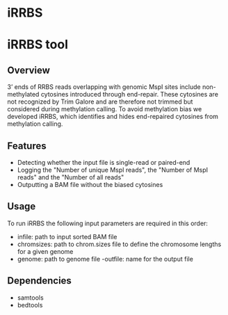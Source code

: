 # iRRBS
# iRRBS tool
## Overview
3’ ends of RRBS reads overlapping with genomic MspI sites include non-methylated cytosines introduced through end-repair. These cytosines are not recognized by Trim Galore and are therefore not trimmed but considered during methylation calling. To avoid methylation bias we developed iRRBS, which identifies and hides end-repaired cytosines from methylation calling.

## Features
- Detecting whether the input file is single-read or paired-end
- Logging the "Number of unique MspI reads", the "Number of MspI reads" and the "Number of all reads"
- Outputting a BAM file without the biased cytosines


## Usage
To run iRRBS the following input parameters are required in this order:
- infile: path to input sorted BAM file
- chromsizes: path to chrom.sizes file to define the chromosome lengths for a given genome
- genome: path to genome file
-outfile: name for the output file

## Dependencies
- samtools
- bedtools
